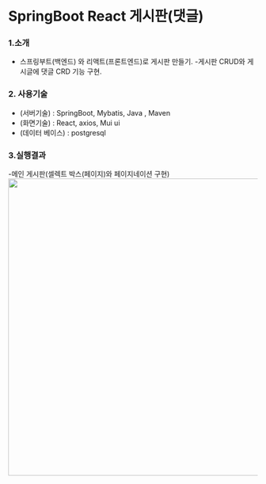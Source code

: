 # SpringBoot React 게시판(댓글)
### 1.소개
   - 스프링부트(백엔드) 와 리액트(프론트엔드)로 게시판 만들기.
   -게시판 CRUD와 게시글에 댓글 CRD 기능 구현.
   
### 2. 사용기술
  * (서버기술) : SpringBoot, Mybatis, Java , Maven
  * (화면기술) : React, axios, Mui ui
  * (데이터 베이스) : postgresql
  
### 3.실행결과

-메인 게시판(셀렉트 박스(페이지)와 페이지네이션 구현)
<img width="900px" height="600px" src="![Mainpagination](https://user-images.githubusercontent.com/87887586/206994411-3667cf9a-51d4-449b-b283-93a9d275cf22.gif" >




